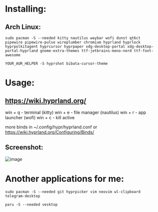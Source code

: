 # Installing:
  
## Arch Linux:

```
sudo pacman -S --needed kitty nautilus waybar wofi dunst qt6ct pipewire pipewire-pulse wireplumber chromium hyprland hyprlock hyprpolkitagent hyprcursor hyprpaper xdg-desktop-portal xdg-desktop-portal-hyprland gnome-extra-themes ttf-jetbrains-mono-nerd ttf-font-awesome
```

```
YOUR_AUR_HELPER -S hyprshot bibata-cursor-theme
```

# Usage:
## https://wiki.hyprland.org/

win + q   - terminal (kitty)
win + e   - file manager (nautilus)
win + r   - app launcher (wofi)
win + c   - kill active

more binds in ~/.config/hypr/hyprland.conf or https://wiki.hyprland.org/Configuring/Binds/

## Screenshot:
![image](https://github.com/user-attachments/assets/f98764cd-01bc-4c71-93f2-dfcf1412f85f)



# Another applications for me:

```
sudo pacman -S --needed git hyprpicker vim neovim wl-clipboard telegram-desktop
```

```
paru -S --needed vesktop
```
